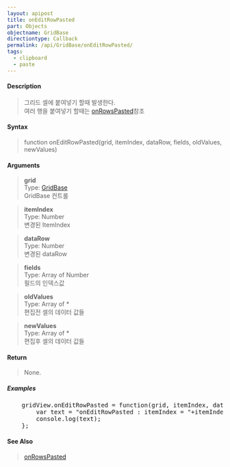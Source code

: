 ```yaml
---
layout: apipost
title: onEditRowPasted
part: Objects
objectname: GridBase
directiontype: Callback
permalink: /api/GridBase/onEditRowPasted/
tags:
  - clipboard
  - paste
---
```



#### Description

> 그리드 셀에 붙여넣기 할때 발생한다.  
> 여러 행을 붙여넣기 할때는 [onRowsPasted](/api/GridBase/onRowsPasted)참조

#### Syntax

> function onEditRowPasted(grid, itemIndex, dataRow, fields, oldValues, newValues)  

#### Arguments

> **grid**  
> Type: [GridBase](/api/GridBase/)  
> GridBase 컨트롤  

> **itemIndex**  
> Type: Number  
> 변경된 ItemIndex  

> **dataRow**  
> Type: Number  
> 변경된 dataRow  

> **fields**  
> Type: Array of Number  
>  필드의 인덱스값  

> **oldValues**  
> Type: Array of *  
> 편집전 셀의 데이터 값들  

> **newValues**  
> Type: Array of *  
> 편집후 셀의 데이터 값들  

#### Return

> None.

##### Examples 

<pre class="prettyprint">
    gridView.onEditRowPasted = function(grid, itemIndex, dataRow, fields, oldValues, newValues){
        var text = "onEditRowPasted : itemIndex = "+itemIndex+", oldValues = "+ oldValues.toString() +", newValues = "+newValues.toString();
        console.log(text);
    };
</pre>

#### See Also
> [onRowsPasted](/api/GridBase/onRowsPasted)